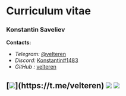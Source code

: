# Curriculum vitae

### Konstantin Saveliev
 __Contacts:__ 
* _Telegram:_ [@velteren](https://t.me/velteren) 
* _Discord:_ [Konstantin#1483](https://discord.com/users/220827177057386496)
* _GitHub :_ [velteren](https://github.com/velteren/)  

[![](https://a.deviantart.net/avatars/t/o/tomazzo.png?)](https://t.me/velteren) [![](https://xploit.ink/img/new-home/discord.png)](https://discord.com/users/220827177057386496) [![](https://pp.userapi.com/c853524/v853524069/1805d/VbDvI83WCVo.jpg?ava=1)](https://github.com/velteren/)
---

